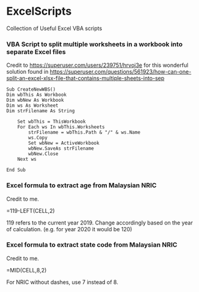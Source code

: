 # ExcelScripts
Collection of Useful Excel VBA scripts

 
### VBA Script to split multiple worksheets in a workbook into separate Excel files ###

Credit to https://superuser.com/users/239751/hrvoj3e for this wonderful solution found in https://superuser.com/questions/561923/how-can-one-split-an-excel-xlsx-file-that-contains-multiple-sheets-into-sep

    Sub CreateNewWBS()
    Dim wbThis As Workbook
    Dim wbNew As Workbook
    Dim ws As Worksheet
    Dim strFilename As String

        Set wbThis = ThisWorkbook
        For Each ws In wbThis.Worksheets
            strFilename = wbThis.Path & "/" & ws.Name
            ws.Copy
            Set wbNew = ActiveWorkbook
            wbNew.SaveAs strFilename
            wbNew.Close
        Next ws
        
    End Sub

### Excel formula to extract age from Malaysian NRIC ###

Credit to me.

  =119-LEFT(CELL,2)
  
119 refers to the current year 2019. Change accordingly based on the year of calculation. (e.g. for year 2020 it would be 120)

### Excel formula to extract state code from Malaysian NRIC ###

Credit to me.

  =MID(CELL,8,2)
  
For NRIC without dashes, use 7 instead of 8.

